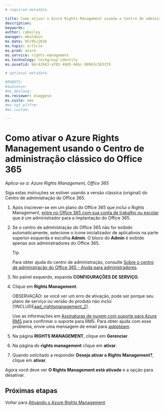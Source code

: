 ```yaml
---
# required metadata

title: Como ativar o Azure Rights Management usando o Centro de administração clássico do Office 365 | Azure RMS
description:
keywords:
author: cabailey
manager: mbaldwin
ms.date: 05/05/2016
ms.topic: article
ms.prod: azure
ms.service: rights-management
ms.technology: techgroup-identity
ms.assetid: b6c42663-af01-49d5-94bc-98963c383379

# optional metadata

#ROBOTS:
#audience:
#ms.devlang:
ms.reviewer: esaggese
ms.suite: ems
#ms.tgt_pltfrm:
#ms.custom:

---
```


# Como ativar o Azure Rights Management usando o Centro de administração clássico do Office 365

*Aplica-se a: Azure Rights Management, Office 365*


Siga estas instruções se estiver usando a versão clássica (original) do Centro de administração do Office 365.

1. Após inscrever-se em um plano do Office 365 que inclui o Rights Management, [entre no Office 365 com sua conta de trabalho ou escolar](https://portal.office.com/) que é um administrador para a implantação do Office 365.

2. Se o centro de administração do Office 365 não for exibido automaticamente, selecione o ícone inicializador de aplicativos na parte superior esquerda e escolha **Admin**. O bloco do **Admin** é exibido apenas aos administradores do Office 365.

    > [!TIP]
    > Para obter ajuda do centro de administração, consulte [Sobre o centro de administração do Office 365 - Ajuda para administradores](https://support.office.com/article/About-the-Office-365-admin-center-Admin-Help-58537702-d421-4d02-8141-e128e3703547).

3. No painel esquerdo, expanda **CONFIGURAÇÕES DE SERVIÇO**.

4.  Clique em **Rights Management**.

    OBSERVAÇÃO: se você ver um erro de ativação, pode ser porque seu plano de serviço ou versão do produto não inclui [!INCLUDE[aad_rightsmanagement_2](../includes/aad_rightsmanagement_2_md.md)].

    Use as informações em [Assinaturas de nuvem com suporte para Azure RMS](../get-started/requirements-subscriptions.md) para confirmar o suporte para RMS. Para obter ajuda com esse problema, envie uma mensagem de email para [askipteam](mailto:askipteam?subject=I%20cannot%20activate%20RMS).


5. Na página **RIGHTS MANAGEMENT**, clique em **Gerenciar**.

6. Na página do **rights management** clique em **ativar**.

7. Quando solicitado a responder **Deseja ativar o Rights Management?**, clique em **ativar**.

Agora você deve ver **O Rights Management está ativado** e a opção para desativar.

## Próximas etapas
Voltar para [Ativando o Azure Rights Management](activate-service.md).

<!--HONumber=May16_HO1-->


